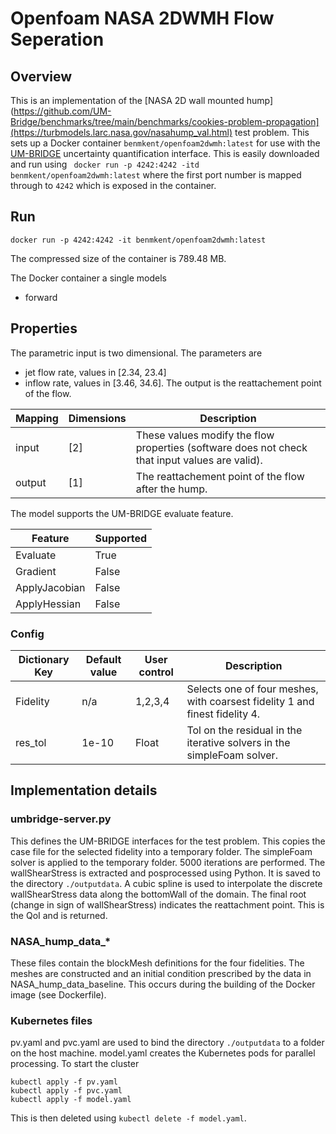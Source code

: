 # Openfoam NASA 2DWMH Flow Seperation
## Overview
This is an implementation of the [NASA 2D wall mounted hump](https://github.com/UM-Bridge/benchmarks/tree/main/benchmarks/cookies-problem-propagation](https://turbmodels.larc.nasa.gov/nasahump_val.html) test problem.
This sets up a Docker container ```benmkent/openfoam2dwmh:latest``` for use with the [UM-BRIDGE](https://um-bridge-benchmarks.readthedocs.io/en/docs/) uncertainty quantification interface.
This is easily downloaded and run using
``` docker run -p 4242:4242 -itd benmkent/openfoam2dwmh:latest```
where the first port number is mapped through to ```4242``` which is exposed in the container.

## Run 
```
docker run -p 4242:4242 -it benmkent/openfoam2dwmh:latest
```
The compressed size of the container is 789.48 MB.

The Docker container a single models
- forward

## Properties
The parametric input is two dimensional.
The parameters are
- jet flow rate, values in [2.34, 23.4]
- inflow rate, values in [3.46, 34.6].
The output is the reattachement point of the flow.

Mapping | Dimensions	| Description
--------|-------------|------------
input |	[2] |	These values modify the flow properties (software does not check that input values are valid).
output |	[1] |	The reattachement point of the flow after the hump.

The model supports the UM-BRIDGE evaluate feature.

Feature	| Supported
--------|---------
Evaluate|	True
Gradient|	False
ApplyJacobian|	False
ApplyHessian|	False

### Config
Dictionary Key | Default value | User control | Description
---------------|---------------|--------------|-------------
Fidelity       | n/a           | 1,2,3,4      | Selects one of four meshes, with coarsest fidelity 1 and finest fidelity 4.
res_tol        |  1e-10        | Float        | Tol on the residual in the iterative solvers in the simpleFoam solver.

## Implementation details
### umbridge-server.py
This defines the UM-BRIDGE interfaces for the test problem.
This copies the case file for the selected fidelity into a temporary folder.
The simpleFoam solver is applied to the temporary folder.
5000 iterations are performed.
The wallShearStress is extracted and posprocessed using Python.
It is saved to the directory ```./outputdata```.
A cubic spline is used to interpolate the discrete wallShearStress data along the bottomWall of the domain.
The final root (change in sign of wallShearStress) indicates the reattachment point.
This is the QoI and is returned.

### NASA_hump_data_*
These files contain the blockMesh definitions for the four fidelities.
The meshes are constructed and an initial condition prescribed by the data in NASA_hump_data_baseline.
This occurs during the building of the Docker image (see Dockerfile).

### Kubernetes files
pv.yaml and pvc.yaml are used to bind the directory ```./outputdata``` to a folder on the host machine.
model.yaml creates the Kubernetes pods for parallel processing.
To start the cluster
```
kubectl apply -f pv.yaml
kubectl apply -f pvc.yaml
kubectl apply -f model.yaml
```
This is then deleted using ```kubectl delete -f model.yaml```.
